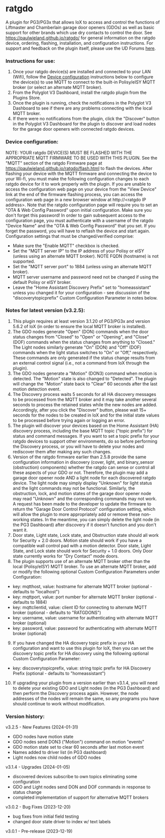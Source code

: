 # ratgdo
A plugin for PG3/PG3x that allows IoX to access and control the functions of Liftmaster and Chamberlain garage door openers (GDOs) as well as basic support for other brands which use dry contacts to control the door. See https://paulwieland.github.io/ratgdo/ for general information on the ratgdo device, ordering, flashing, installation, and configuration instructions. For support and feedback on the plugin itself, please use the UD Forums [here](https://forum.universal-devices.com/forum/436-ratgdo/).

### Instructions for use:

1. Once your ratgdo device(s) are installed and connected to your LAN (Wifi), follow the [Device configuration](#config) instructions below to configure the device(s) to use MQTT to connect to the built-in Polisy/eISY MQTT broker (or select an alternate MQTT broker).
2. From the Polyglot V3 Dashboard, install the ratgdo plugin from the Plugins Store.
3. Once the plugin is running, check the notifications in the Polyglot V3 Dashboard to see if there are any problems connecting with the local MQTT broker.
4. If there were no notifications from the plugin, click the "Discover" button in the Polyglot V3 Dashboard for the plugin to discover and load nodes for the garage door openers with connected ratgdo devices.

### <a name="config">Device configuration:</a>
NOTE: YOUR ratgdo DEVICE(S) MUST BE FLASHED WITH THE APPROPRIATE MQTT FIRMWARE TO BE USED WITH THIS PLUGIN. See the "MQTT" section of the ratgdo Firmware page at https://paulwieland.github.io/ratgdo/flash.html to flash the devices. After flashing your device with the MQTT firmware and connecting the device to your Wi-fi, you must make the following configuration changes to each ratgdo device for it to work properly with the plugin. If you are unable to access the configuration web page on your device from the "View Device" link at the end of the firmware flashing process, you can access the configuration web page in a new browser window at http://\<ratgdo IP address\>. Note that the ratgdo configuration page will require you to set an "OTA & Web Config Password" upon initial configuration. Make sure  you don't forget this password! In order to gain subsequent access to the configuration page, you must authenticate with a username of the ratgdo "Device Name" and the "OTA & Web Config Password" that you set. If you forget the password, you will have to reflash the device and start again.
Configuration settings that must be changed/verified comprise:
   * Make sure the "Enable MQTT" checkbox is checked.
   * Set the "MQTT server IP" to the IP address of your Polisy or eISY (unless using an alternate MQTT broker). NOTE FQDN (hostname) is not supported.
   * Set the "MQTT server port" to 1884 (unless using an alternate MQTT broker).
   * MQTT server username and password need not be changed if using the default Polisy or eISY broker.
   * Leave the "Home Assistant Discovery Prefix" set to "homeassistant" unless you changed it for your configuration - see discussion of the "discoverytopicprefix" Custom Configuration Parameter in notes below.

### Notes for latest version (v3.2.5):
1. This plugin requires at least version 3.1.20 of PG3/PG3x and version 5.6.2 of IoX (in order to ensure the local MQTT broker is installed).
2. The GDO nodes generate "Open" (DON) commands when the door status changes from "Closed" to "Open" or "Opening", and "Close" (DOF) commands when the status changes from anything to "Closed." The Light nodes similarly generate "On" (DON) and "Off" (DOF) commands when the light status switches to "On" or "Off," respectively. These commands are only generated if the status change results from an external control signal (i.e., not a command from IoX through the plugin).
3. The GDO nodes generate a "Motion" (DON3) command when motion is detected. The "Motion" state is also changed to "Detected". The plugin will change the "Motion" state back to "Clear" 60 seconds after the last motion detection event.
4. The Discovery process waits 5 seconds for all HA discovery messages to be processed from the MQTT broker and it may take another several seconds to process the retained states while the new nodes are added. Accordingly, after you click the "Discover" button, please wait 15+ seconds for the nodes to be created in IoX and for the initial state values to be processed before trying again or logging an error.
5. The  plugin will discover your devices based on the Home Assistant (HA) discovery process, including the base MQTT topic ("topic prefix") for status and command messages. If you want to set a topic prefix for your ratgdo devices to support other environments, do so before performing the Discovery process, or you will have to delete your nodes and rediscover them after making any such changes.
6. Version of the ratgdo firmware earlier than 2.5.8 provide the same configuration information in discovery (cover, light, and binary_sensor (obstruction) components) whether the ratgdo can sense or control all these aspects of your GDO or not. Therefore, the plugin may add a garage door opener node AND a light node for each discovered ratgdo device. The light node may simply display "Unknown" for light status and the light commands may not be functional. Similarly, the obstruction, lock, and motion states of the garage door opener node may read "Unknown" and the corresponding commands may not work. A request has been made to the developer to update the firmware to return the "Garage Door Control Protocol" configuration setting, which will allow the plugin to more appropriately add or remove these non-working states. In the meantime, you can simply delete the light node (in the PG3 Dashboard) after discovery if it doesn't function and you don't want it.
7. Door state, Light state, Lock state, and Obstruction state should all work for Security + 2.0 doors. Motion state should work if you have a compatible wall control pad with a motion detector. Door state, Light State, and Lock state should work for Security + 1.0 doors. Only Door state currently works for "Dry Contact" mode doors.
8. The plugin supports use of an alternate MQTT broker other than the local (Polisy/eISY) MQTT broker. To use an alternate MQTT broker, add or modify the following optional Custom Configuration Parameters under Configuration: 
- key: mqtthost, value: hostname for alternate MQTT broker (optional - defaults to "localhost")
- key: mqttport, value: port number for alternate MQTT broker (optional - defaults to 1884)
- key: mqttclientid, value: client ID for connecting to alternate MQTT broker (optional - defaults to "RATGDONS")
- key: username, value: username for authenticating with alternate MQTT broker (optional)
- key: password, value: password for authenticating with alternate MQTT broker (optional)
9. If you have changed the HA dicovery topic prefix in your HA  configuration and want to use this plugin for IoX, then you can set the discovery topic prefix for HA discovery using the following optional Custom Configuration Parameter: 
- key: discoverytopicprefix, value: string topic prefix for HA Discovery Prefix (optional - defaults to "homeassistant")
10. If upgrading your plugin from a version earlier than v3.1.4, you will need to delete your existing GDO and Light nodes (in the PG3 Dashboard) and then perform the Discovery process again. However, the node addresses of the nodes will remain the same, so any programs you have should continue to work without modification.
   
### Version history:
v3.2.5 - New Features (2024-01-31)
- GDO nodes have motion state 
- GDO nodes send DON3 ("Motion") command on motion "events"
- GDO motion state set to clear 60 seconds after last motion event
- Names added to driver list (in PG3 dashboard)
- Light nodes now child nodes of GDO nodes

v3.1.4 - Upgrades (2024-01-05)
- discovered devices subscribe to own topics eliminating some configuration
- GDO and Light nodes send DON and DOF commands in response to status change
- completed implementation of support for alternative MQTT brokers
  
v3.0.2 - Bug Fixes (2023-12-20)
- bug fixes from initial field testing
- changed door state driver to index w/ text labels

v3.0.1 - Pre-release (2023-12-19)
